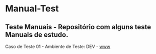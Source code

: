 # Manual-Test
Teste Manuais - Repositório com alguns teste Manuais de estudo. 
----------------------------------------------------------------
Caso de Teste 01 - Ambiente de Teste: DEV - [www](https://demo.nopcommerce.com/)


